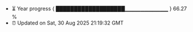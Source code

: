 - ⏳ Year progress { ███████████████████▁▁▁▁▁▁▁▁▁▁▁ } 66.27 %
- ⏰ Updated on Sat, 30 Aug 2025 21:19:32 GMT

